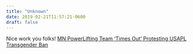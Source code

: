 ```yaml
---
title: "Unknown"
date: 2019-02-21T11:57:21-0600
draft: false
---
```


Nice work you folks! [MN PowerLifting Team ‘Times Out’ Protesting USAPL Transgender Ban](https://planettransgender.com/usapl-ban-on-trans-lifters-protested/?cn-reloaded=1)
